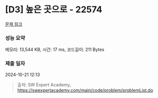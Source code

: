 # [D3] 높은 곳으로 - 22574 

[문제 링크](https://swexpertacademy.com/main/code/problem/problemDetail.do?contestProbId=AZIieDaq5AEDFAXd) 

### 성능 요약

메모리: 13,544 KB, 시간: 17 ms, 코드길이: 211 Bytes

### 제출 일자

2024-10-21 12:13



> 출처: SW Expert Academy, https://swexpertacademy.com/main/code/problem/problemList.do